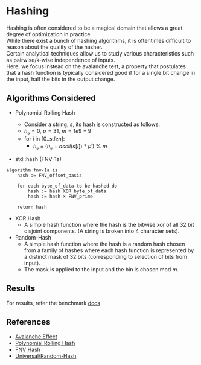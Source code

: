 # Hashing
Hashing is often considered to be a magical domain that allows a great degree of optimization in practice.  
While there exist a bunch of hashing algorithms, it is oftentimes difficult to reason about the quality of the hasher.  
Certain analytical techniques allow us to study various characteristics such as pairwise/k-wise independence of inputs.  
Here, we focus instead on the avalanche test, a property that postulates that a hash function is typically considered good if for a single bit change in the input, half the bits in the output change.  

## Algorithms Considered
- Polynomial Rolling Hash
    - Consider a string, $s$, its hash is constructed as follows:
    - $h_s = 0$, $p = 31$, $m = 1e9 + 9$
    - for $i$ in $[0..s.len]$:  
        - $h_s$ = $(h_s$ + $ascii(s[i])$ * $p^{i})$ % $m$

- std::hash (FNV-1a)
```pseudocode
algorithm fnv-1a is
    hash := FNV_offset_basis

    for each byte_of_data to be hashed do
        hash := hash XOR byte_of_data
        hash := hash × FNV_prime

    return hash
```
- XOR Hash
    - A simple hash function where the hash is the bitwise xor of all 32 bit disjoint components. (A string is broken into 4 character sets).
- Random-Hash
    - A simple hash function where the hash is a random hash chosen from a family of hashes where each hash function is represented by a distinct mask of 32 bits (corresponding to selection of bits from input).
    - The mask is applied to the input and the bin is chosen mod $m$.

## Results
For results, refer the benchmark [docs](bench/README.md)

## References
- [Avalanche Effect](https://en.wikipedia.org/wiki/Avalanche_effect)
- [Polynomial Rolling Hash](https://cp-algorithms.com/string/rabin-karp.html)
- [FNV Hash](https://en.wikipedia.org/wiki/Fowler%E2%80%93Noll%E2%80%93Vo_hash_function)
- [Universal/Random-Hash](https://en.wikipedia.org/wiki/Universal_hashing)